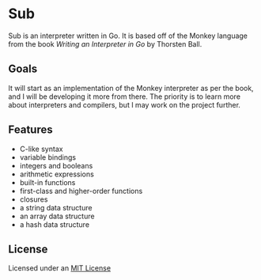 # Sub
Sub is an interpreter written in Go.
It is based off of the Monkey language from the book *Writing an Interpreter in Go* by Thorsten Ball.

## Goals
It will start as an implementation of the Monkey interpreter as per the book, and I will be developing it more from there. The priority is to learn more about interpreters and compilers, but I may work on the project further.

## Features
- C-like syntax
- variable bindings
- integers and booleans
- arithmetic expressions
- built-in functions
- first-class and higher-order functions
- closures
- a string data structure
- an array data structure
- a hash data structure

<!--
### To Do
- Change token type to int/byte
- Add line/byte numbers
-->

## License
Licensed under an [MIT License](LICENSE)

<!--
|\____ //=____
| ____[ ]____/
|/
-->
